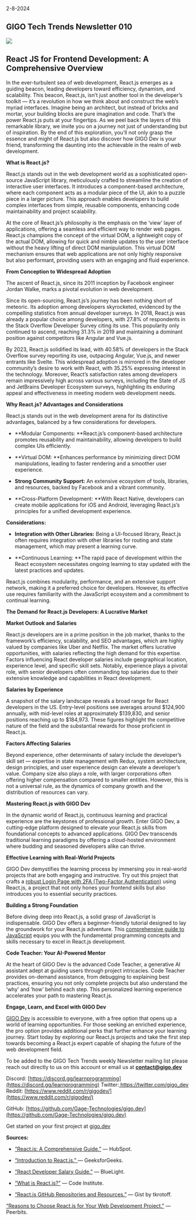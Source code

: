2-8-2024
## GIGO Tech Trends Newsletter 010

![](https://cdn-images-1.medium.com/max/3052/1*CAz948ypFNhmHV-k1pxJag.png)

## React JS for Frontend Development: A Comprehensive Overview

In the ever-turbulent sea of web development, React.js emerges as a guiding beacon, leading developers toward efficiency, dynamism, and scalability. This beacon, React.js, isn’t just another tool in the developer’s toolkit — it’s a revolution in how we think about and construct the web’s myriad interfaces. Imagine being an architect, but instead of bricks and mortar, your building blocks are pure imagination and code. That’s the power React.js puts at your fingertips. As we peel back the layers of this remarkable library, we invite you on a journey not just of understanding but of inspiration. By the end of this exploration, you’ll not only grasp the essence and might of React.js but also discover how GIGO Dev is your friend, transforming the daunting into the achievable in the realm of web development.

**What is React.js?**

React.js stands out in the web development world as a sophisticated open-source JavaScript library, meticulously crafted to streamline the creation of interactive user interfaces. It introduces a component-based architecture, where each component acts as a modular piece of the UI, akin to a puzzle piece in a larger picture. This approach enables developers to build complex interfaces from simple, reusable components, enhancing code maintainability and project scalability.

At the core of React.js’s philosophy is the emphasis on the ‘view’ layer of applications, offering a seamless and efficient way to render web pages. React.js champions the concept of the virtual DOM, a lightweight copy of the actual DOM, allowing for quick and nimble updates to the user interface without the heavy lifting of direct DOM manipulation. This virtual DOM mechanism ensures that web applications are not only highly responsive but also performant, providing users with an engaging and fluid experience.

**From Conception to Widespread Adoption**

The ascent of React.js, since its 2011 inception by Facebook engineer Jordan Walke, marks a pivotal evolution in web development.

Since its open-sourcing, React.js’s journey has been nothing short of meteoric. Its adoption among developers skyrocketed, evidenced by the compelling statistics from annual developer surveys. In 2018, React.js was already a popular choice among developers, with 27.8% of respondents in the Stack Overflow Developer Survey citing its use. This popularity only continued to ascend, reaching 31.3% in 2019 and maintaining a dominant position against competitors like Angular and Vue.js.

By 2023, React.js solidified its lead, with 40.58% of developers in the Stack Overflow survey reporting its use, outpacing Angular, Vue.js, and newer entrants like Svelte. This widespread adoption is mirrored in the developer community’s desire to work with React, with 35.25% expressing interest in the technology. Moreover, React’s satisfaction rates among developers remain impressively high across various surveys, including the State of JS and JetBrains Developer Ecosystem surveys, highlighting its enduring appeal and effectiveness in meeting modern web development needs.

**Why React.js? Advantages and Considerations**

React.js stands out in the web development arena for its distinctive advantages, balanced by a few considerations for developers.

* **Modular Components: **React.js’s component-based architecture promotes reusability and maintainability, allowing developers to build complex UIs efficiently.

* **Virtual DOM: **Enhances performance by minimizing direct DOM manipulations, leading to faster rendering and a smoother user experience.

* **Strong Community Support:** An extensive ecosystem of tools, libraries, and resources, backed by Facebook and a vibrant community.

* **Cross-Platform Development: **With React Native, developers can create mobile applications for iOS and Android, leveraging React.js’s principles for a unified development experience.

**Considerations:**

* **Integration with Other Libraries:** Being a UI-focused library, React.js often requires integration with other libraries for routing and state management, which may present a learning curve.

* **Continuous Learning: **The rapid pace of development within the React ecosystem necessitates ongoing learning to stay updated with the latest practices and updates.

React.js combines modularity, performance, and an extensive support network, making it a preferred choice for developers. However, its effective use requires familiarity with the JavaScript ecosystem and a commitment to continual learning.

**The Demand for React.js Developers: A Lucrative Market**

**Market Outlook and Salaries**

React.js developers are in a prime position in the job market, thanks to the framework’s efficiency, scalability, and SEO advantages, which are highly valued by companies like Uber and Netflix. The market offers lucrative opportunities, with salaries reflecting the high demand for this expertise. Factors influencing React developer salaries include geographical location, experience level, and specific skill sets. Notably, experience plays a pivotal role, with senior developers often commanding top salaries due to their extensive knowledge and capabilities in React development.

**Salaries by Experience**

A snapshot of the salary landscape reveals a broad range for React developers in the US. Entry-level positions see averages around $124,900 annually, with mid-level roles at approximately $139,830, and senior positions reaching up to $184,973. These figures highlight the competitive nature of the field and the substantial rewards for those proficient in React.js.

**Factors Affecting Salaries**

Beyond experience, other determinants of salary include the developer’s skill set — expertise in state management with Redux, system architecture, design principles, and user experience design can elevate a developer’s value. Company size also plays a role, with larger corporations often offering higher compensation compared to smaller entities. However, this is not a universal rule, as the dynamics of company growth and the distribution of resources can vary.

**Mastering React.js with GIGO Dev**

In the dynamic world of React.js, continuous learning and practical experience are the keystones of professional growth. Enter GIGO Dev, a cutting-edge platform designed to elevate your React.js skills from foundational concepts to advanced applications. GIGO Dev transcends traditional learning paradigms by offering a cloud-hosted environment where budding and seasoned developers alike can thrive.

**Effective Learning with Real-World Projects**

GIGO Dev demystifies the learning process by immersing you in real-world projects that are both engaging and instructive.
Try out this project that crafts a [robust Login Page with 2FA (Two-Factor Authentication)](https://www.gigo.dev/challenge/1737578185857433600) using React.js, a project that not only hones your frontend skills but also introduces you to essential security practices.

**Building a Strong Foundation**

Before diving deep into React.js, a solid grasp of JavaScript is indispensable. GIGO Dev offers a beginner-friendly tutorial designed to lay the groundwork for your React.js adventure. This [comprehensive guide to JavaScript](https://www.gigo.dev/challenge/1688940677359992832) equips you with the fundamental programming concepts and skills necessary to excel in React.js development.

**Code Teacher: Your AI-Powered Mentor**

At the heart of GIGO Dev is the advanced Code Teacher, a generative AI assistant adept at guiding users through project intricacies. Code Teacher provides on-demand assistance, from debugging to explaining best practices, ensuring you not only complete projects but also understand the ‘why’ and ‘how’ behind each step. This personalized learning experience accelerates your path to mastering React.js.

**Engage, Learn, and Excel with GIGO Dev**

[GIGO Dev](https://www.gigo.dev/) is accessible to everyone, with a free option that opens up a world of learning opportunities. For those seeking an enriched experience, the pro option provides additional perks that further enhance your learning journey. Start today by exploring our React.js projects and take the first step towards becoming a React.js expert capable of shaping the future of the web development field.

To be added to the GIGO Tech Trends weekly Newsletter mailing list please reach out directly to us on this account or email us at **contact@gigo.dev**

Discord: [https://discord.gg/learnprogramming](https://discord.gg/learnprogramming)
Twitter:[ https://twitter.com/gigo_dev
](https://twitter.com/gigo_dev)Reddit: [https://www.reddit.com/r/gigodev/](https://www.reddit.com/r/gigodev/)

GitHub: [https://github.com/Gage-Technologies/gigo.dev](https://github.com/Gage-Technologies/gigo.dev)

Get started on your first project at [gigo.dev](http://gigo.dev)

**Sources:**

* [“React.js: A Comprehensive Guide.”](https://blog.hubspot.com/website/react-js) — HubSpot.

* [“Introduction to React.js.” ](https://www.geeksforgeeks.org/reactjs-introduction/)— GeeksforGeeks.

* [“React Developer Salary Guide.”](https://bluelight.co/blog/react-developer-salary-guide#:~:text=Data%20from%20a%20Statista%20study,growing%20steadily%20in%20recent%20years.) — BlueLight.

* [“What is React.js?”](https://codeinstitute.net/global/blog/what-is-react-js/) — Code Institute.

* [“React.js GitHub Repositories and Resources.”](https://gist.github.com/tkrotoff/b1caa4c3a185629299ec234d2314e190) — Gist by tkrotoff.

[“Reasons to Choose React.js for Your Web Development Project.”](https://www.peerbits.com/blog/reasons-to-choose-reactjs-for-your-web-development-project.html#:~:text=React%20basically%20allows%20developers%20to,the%20logic%20of%20the%20application.) — Peerbits.
